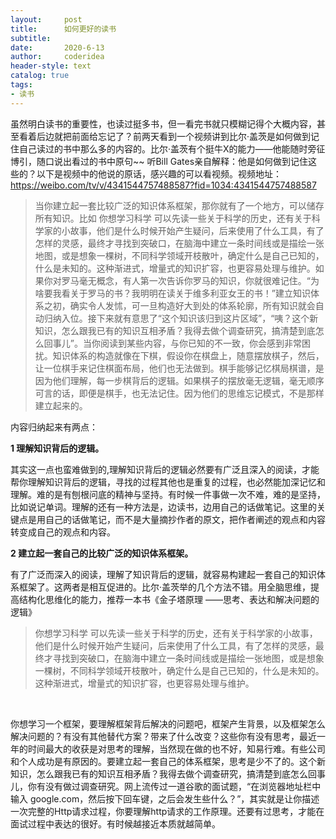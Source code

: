 ```yaml
---
layout:     post
title:      如何更好的读书
subtitle:   
date:       2020-6-13
author:     coderidea
header-style: text
catalog: true
tags:
- 读书
--- 
```

<p>虽然明白读书的重要性，也读过挺多书，但一看完书就只模糊记得个大概内容，甚至看着后边就把前面给忘记了？前两天看到一个视频讲到比尔·盖茨是如何做到记住自己读过的书中那么多的内容的。比尔·盖茨有个挺牛X的能力——他能随时旁征博引，随口说出看过的书中原句~~ 听Bill Gates亲自解释：他是如何做到记住这些的？以下是视频中的他说的原话，感兴趣的可以看视频。视频地址：<a href="https://weibo.com/tv/v/4341544757488587?fid=1034:4341544757488587">https://weibo.com/tv/v/4341544757488587?fid=1034:4341544757488587</a></p>

<blockquote>当你建立起一套比较广泛的知识体系框架，那你就有了一个地方，可以储存所有知识。比如 你想学习科学 可以先读一些关于科学的历史，还有关于科学家的小故事，他们是什么时候开始产生疑问，后来使用了什么工具，有了怎样的灵感，最终才寻找到突破口，在脑海中建立一条时间线或是描绘一张地图，或是想象一棵树，不同科学领域开枝散叶，确定什么是自己已知的，什么是未知的。这种渐进式，增量式的知识扩容，也更容易处理与维护。如果你对罗马毫无概念，有人第一次告诉你罗马的知识，你就很难记住。“为啥要我看关于罗马的书？我明明在读关于维多利亚女王的书！”建立知识体系之初，确实令人发怵，可一旦构造好大到处的体系轮廓，所有知识就会自动归纳入位。接下来就有意思了“这个知识该归到这片区域”，“咦？这个新知识，怎么跟我已有的知识互相矛盾？我得去做个调查研究，搞清楚到底怎么回事儿”。当你阅读到某些内容，与你已知的不一致，你会感到非常困扰。知识体系的构造就像在下棋，假设你在棋盘上，随意摆放棋子，然后，让一位棋手来记住棋面布局，他们也无法做到。棋手能够记忆棋局棋谱，是因为他们理解，每一步棋背后的逻辑。如果棋子的摆放毫无逻辑，毫无顺序可言的话，即便是棋手，也无法记住。因为他们的思维忘记模式，不是那样建立起来的。</blockquote>

<p>内容归纳起来有两点：</p>

<p><strong>1 理解知识背后的逻辑。</strong></p>

<p>其实这一点也蛮难做到的,理解知识背后的逻辑必然要有广泛且深入的阅读，才能帮你理解知识背后的逻辑，寻找的过程其他也是重复的过程，也必然能加深记忆和理解。难的是有刨根问底的精神与坚持。有时候一件事做一次不难，难的是坚持，比如说记单词。理解的还有一种方法是，边读书，边用自己的话做笔记。这里的关键点是用自己的话做笔记，而不是大量摘抄作者的原文，把作者阐述的观点和内容转变成自己的观点和内容。</p>

<p><strong>2 建立起一套自己的比较广泛的知识体系框架。</strong></p>

<p>有了广泛而深入的阅读，理解了知识背后的逻辑，就容易构建起一套自己的知识体系框架了。这两者是相互促进的。比尔·盖茨举的几个方法不错。用全脑思维，提高结构化思维化的能力，推荐一本书《金子塔原理 ——思考、表达和解决问题的逻辑》</p>

<blockquote>你想学习科学 可以先读一些关于科学的历史，还有关于科学家的小故事，他们是什么时候开始产生疑问，后来使用了什么工具，有了怎样的灵感，最终才寻找到突破口，在脑海中建立一条时间线或是描绘一张地图，或是想象一棵树，不同科学领域开枝散叶，确定什么是自己已知的，什么是未知的。这种渐进式，增量式的知识扩容，也更容易处理与维护。</blockquote>

<p> </p>

<p>你想学习一个框架，要理解框架背后解决的问题吧，框架产生背景，以及框架怎么解决问题的？有没有其他替代方案？带来了什么改变？这些你有没有思考，最近一年的时间最大的收获是对思考的理解，当然现在做的也不好，知易行难。有些公司和个人成功是有原因的。要建立起一套自己的体系框架，思考是少不了的。这个新知识，怎么跟我已有的知识互相矛盾？我得去做个调查研究，搞清楚到底怎么回事儿，你有没有做过调查研究。网上流传过一道谷歌的面试题，“在浏览器地址栏中输入 google.com，然后按下回车键，之后会发生些什么？”，其实就是让你描述一次完整的Http请求过程，你要理解http请求的工作原理。还要有过思考，才能在面试过程中表达的很好。有时候越接近本质就越简单。</p>

